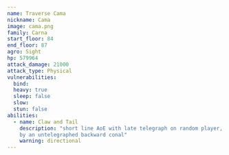 ```yaml
---
name: Traverse Cama
nickname: Cama
image: cama.png
family: Carna
start_floor: 84
end_floor: 87
agro: Sight
hp: 579964
attack_damage: 21000
attack_type: Physical
vulnerabilities:
  bind: 
  heavy: true
  sleep: false
  slow: 
  stun: false
abilities:
  - name: Claw and Tail
    description: "short line AoE with late telegraph on random player, followed
    by an untelegraphed backward conal"
    warning: directional
---
```

